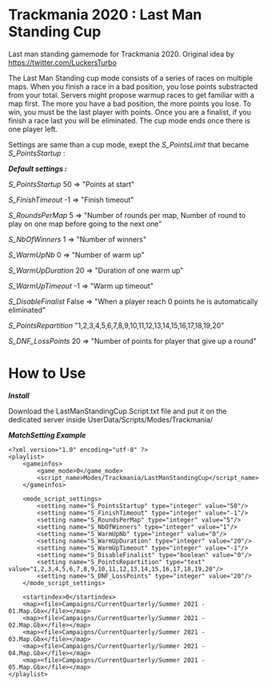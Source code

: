 # Trackmania 2020 : Last Man Standing Cup
Last man standing gamemode for Trackmania 2020. Original idea by https://twitter.com/LuckersTurbo

The Last Man Standing cup mode consists of a series of races on multiple maps. When you finish a race in a bad position, you lose points substracted from your total. Servers might propose warmup races to get familiar with a map first. The more you have a bad position, the more points you lose. To win, you must be the last player with points. Once you are a finalist, if you finish a race last you will be eliminated. The cup mode ends once there is one player left.

Settings are same than a cup mode, exept the _S_PointsLimit_ that became _S_PointsStartup_ :


***Default settings :***

_S_PointsStartup_ 50 => "Points at start"

_S_FinishTimeout_ -1 => "Finish timeout"

_S_RoundsPerMap_ 5 => "Number of rounds per map, Number of round to play on one map before going to the next one"

_S_NbOfWinners_ 1 => "Number of winners"

_S_WarmUpNb_ 0	=> "Number of warm up"

_S_WarmUpDuration_ 20 => "Duration of one warm up"

_S_WarmUpTimeout_ -1 => "Warm up timeout"

_S_DisableFinalist_ False => "When a player reach 0 points he is automatically eliminated"

_S_PointsRepartition_ "1,2,3,4,5,6,7,8,9,10,11,12,13,14,15,16,17,18,19,20"

_S_DNF_LossPoints_ 20 => "Number of points for player that give up a round"



# How to Use
***Install***

Download the LastManStandingCup.Script.txt file and put it on the dedicated server inside UserData/Scripts/Modes/Trackmania/

***MatchSetting Example***
```
<?xml version="1.0" encoding="utf-8" ?>
<playlist>
	<gameinfos>
		<game_mode>0</game_mode>
		<script_name>Modes/Trackmania/LastManStandingCup</script_name>
	</gameinfos>

	<mode_script_settings>
		<setting name="S_PointsStartup" type="integer" value="50"/>
		<setting name="S_FinishTimeout" type="integer" value="-1"/>
		<setting name="S_RoundsPerMap" type="integer" value="5"/>
		<setting name="S_NbOfWinners" type="integer" value="1"/>
		<setting name="S_WarmUpNb" type="integer" value="0"/>
		<setting name="S_WarmUpDuration" type="integer" value="20"/>
		<setting name="S_WarmUpTimeout" type="integer" value="-1"/>
		<setting name="S_DisableFinalist" type="boolean" value="0"/>
		<setting name="S_PointsRepartition" type="text" value="1,2,3,4,5,6,7,8,9,10,11,12,13,14,15,16,17,18,19,20"/>
		<setting name="S_DNF_LossPoints" type="integer" value="20"/>
	</mode_script_settings>

	<startindex>0</startindex>
	<map><file>Campaigns/CurrentQuarterly/Summer 2021 - 01.Map.Gbx</file></map>
	<map><file>Campaigns/CurrentQuarterly/Summer 2021 - 02.Map.Gbx</file></map>
	<map><file>Campaigns/CurrentQuarterly/Summer 2021 - 03.Map.Gbx</file></map>
	<map><file>Campaigns/CurrentQuarterly/Summer 2021 - 04.Map.Gbx</file></map>
	<map><file>Campaigns/CurrentQuarterly/Summer 2021 - 05.Map.Gbx</file></map>
</playlist>
```
